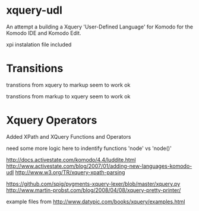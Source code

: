 xquery-udl
==========

 An attempt a building a Xquery 'User-Defined Language' for Komodo for the Komodo IDE and Komodo Edit.

 xpi instalation file included


Transitions
===========

 transtions from xquery to markup seem to work ok

 transtions from markup to xquery seem to work ok

Xquery Operators
================


Added  XPath and XQuery Functions and Operators

need some more logic here to indentify functions  'node' vs 'node()'

http://docs.activestate.com/komodo/4.4/luddite.html
http://www.activestate.com/blog/2007/01/adding-new-languages-komodo-udl
http://www.w3.org/TR/xquery-xpath-parsing


https://github.com/spig/pygments-xquery-lexer/blob/master/xquery.py
http://www.martin-probst.com/blog/2008/04/08/xquery-pretty-printer/

example files from
http://www.datypic.com/books/xquery/examples.html

